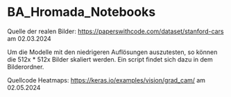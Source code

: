 # BA_Hromada_Notebooks

Quelle der realen Bilder: 
https://paperswithcode.com/dataset/stanford-cars  am 02.03.2024

Um die Modelle mit den niedrigeren Auflösungen auszutesten, so können die 512x * 512x Bilder skaliert werden. Ein script findet sich dazu in dem Bilderordner. 

Quellcode Heatmaps: https://keras.io/examples/vision/grad_cam/ am 02.05.2024

